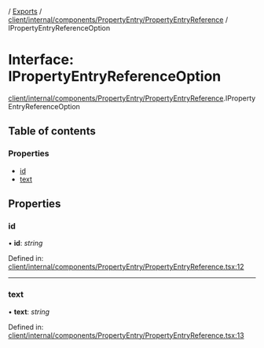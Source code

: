[](../README.md) / [Exports](../modules.md) / [client/internal/components/PropertyEntry/PropertyEntryReference](../modules/client_internal_components_propertyentry_propertyentryreference.md) / IPropertyEntryReferenceOption

# Interface: IPropertyEntryReferenceOption

[client/internal/components/PropertyEntry/PropertyEntryReference](../modules/client_internal_components_propertyentry_propertyentryreference.md).IPropertyEntryReferenceOption

## Table of contents

### Properties

- [id](client_internal_components_propertyentry_propertyentryreference.ipropertyentryreferenceoption.md#id)
- [text](client_internal_components_propertyentry_propertyentryreference.ipropertyentryreferenceoption.md#text)

## Properties

### id

• **id**: *string*

Defined in: [client/internal/components/PropertyEntry/PropertyEntryReference.tsx:12](https://github.com/onzag/itemize/blob/55e63f2c/client/internal/components/PropertyEntry/PropertyEntryReference.tsx#L12)

___

### text

• **text**: *string*

Defined in: [client/internal/components/PropertyEntry/PropertyEntryReference.tsx:13](https://github.com/onzag/itemize/blob/55e63f2c/client/internal/components/PropertyEntry/PropertyEntryReference.tsx#L13)
